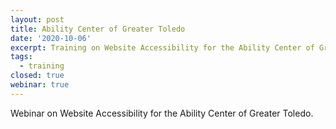 ```yaml
---
layout: post
title: Ability Center of Greater Toledo
date: '2020-10-06'
excerpt: Training on Website Accessibility for the Ability Center of Greater Toledo
tags:
  - training
closed: true
webinar: true
---
```

Webinar on Website Accessibility for the Ability Center of Greater Toledo.
